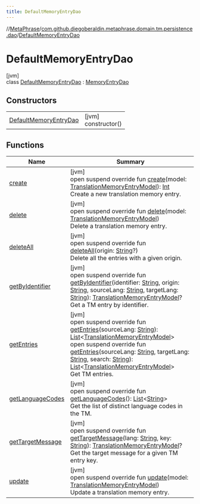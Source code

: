 ```yaml
---
title: DefaultMemoryEntryDao
---
```

//[MetaPhrase](../../../index.html)/[com.github.diegoberaldin.metaphrase.domain.tm.persistence.dao](../index.html)/[DefaultMemoryEntryDao](index.html)



# DefaultMemoryEntryDao



[jvm]\
class [DefaultMemoryEntryDao](index.html) : [MemoryEntryDao](../-memory-entry-dao/index.html)



## Constructors


| | |
|---|---|
| [DefaultMemoryEntryDao](-default-memory-entry-dao.html) | [jvm]<br>constructor() |


## Functions


| Name | Summary |
|---|---|
| [create](create.html) | [jvm]<br>open suspend override fun [create](create.html)(model: [TranslationMemoryEntryModel](../../com.github.diegoberaldin.metaphrase.domain.tm.data/-translation-memory-entry-model/index.html)): [Int](https://kotlinlang.org/api/latest/jvm/stdlib/kotlin/-int/index.html)<br>Create a new translation memory entry. |
| [delete](delete.html) | [jvm]<br>open suspend override fun [delete](delete.html)(model: [TranslationMemoryEntryModel](../../com.github.diegoberaldin.metaphrase.domain.tm.data/-translation-memory-entry-model/index.html))<br>Delete a translation memory entry. |
| [deleteAll](delete-all.html) | [jvm]<br>open suspend override fun [deleteAll](delete-all.html)(origin: [String](https://kotlinlang.org/api/latest/jvm/stdlib/kotlin/-string/index.html)?)<br>Delete all the entries with a given origin. |
| [getByIdentifier](get-by-identifier.html) | [jvm]<br>open suspend override fun [getByIdentifier](get-by-identifier.html)(identifier: [String](https://kotlinlang.org/api/latest/jvm/stdlib/kotlin/-string/index.html), origin: [String](https://kotlinlang.org/api/latest/jvm/stdlib/kotlin/-string/index.html), sourceLang: [String](https://kotlinlang.org/api/latest/jvm/stdlib/kotlin/-string/index.html), targetLang: [String](https://kotlinlang.org/api/latest/jvm/stdlib/kotlin/-string/index.html)): [TranslationMemoryEntryModel](../../com.github.diegoberaldin.metaphrase.domain.tm.data/-translation-memory-entry-model/index.html)?<br>Get a TM entry by identifier. |
| [getEntries](get-entries.html) | [jvm]<br>open suspend override fun [getEntries](get-entries.html)(sourceLang: [String](https://kotlinlang.org/api/latest/jvm/stdlib/kotlin/-string/index.html)): [List](https://kotlinlang.org/api/latest/jvm/stdlib/kotlin.collections/-list/index.html)&lt;[TranslationMemoryEntryModel](../../com.github.diegoberaldin.metaphrase.domain.tm.data/-translation-memory-entry-model/index.html)&gt;<br>open suspend override fun [getEntries](get-entries.html)(sourceLang: [String](https://kotlinlang.org/api/latest/jvm/stdlib/kotlin/-string/index.html), targetLang: [String](https://kotlinlang.org/api/latest/jvm/stdlib/kotlin/-string/index.html), search: [String](https://kotlinlang.org/api/latest/jvm/stdlib/kotlin/-string/index.html)): [List](https://kotlinlang.org/api/latest/jvm/stdlib/kotlin.collections/-list/index.html)&lt;[TranslationMemoryEntryModel](../../com.github.diegoberaldin.metaphrase.domain.tm.data/-translation-memory-entry-model/index.html)&gt;<br>Get TM entries. |
| [getLanguageCodes](get-language-codes.html) | [jvm]<br>open suspend override fun [getLanguageCodes](get-language-codes.html)(): [List](https://kotlinlang.org/api/latest/jvm/stdlib/kotlin.collections/-list/index.html)&lt;[String](https://kotlinlang.org/api/latest/jvm/stdlib/kotlin/-string/index.html)&gt;<br>Get the list of distinct language codes in the TM. |
| [getTargetMessage](get-target-message.html) | [jvm]<br>open suspend override fun [getTargetMessage](get-target-message.html)(lang: [String](https://kotlinlang.org/api/latest/jvm/stdlib/kotlin/-string/index.html), key: [String](https://kotlinlang.org/api/latest/jvm/stdlib/kotlin/-string/index.html)): [TranslationMemoryEntryModel](../../com.github.diegoberaldin.metaphrase.domain.tm.data/-translation-memory-entry-model/index.html)?<br>Get the target message for a given TM entry key. |
| [update](update.html) | [jvm]<br>open suspend override fun [update](update.html)(model: [TranslationMemoryEntryModel](../../com.github.diegoberaldin.metaphrase.domain.tm.data/-translation-memory-entry-model/index.html))<br>Update a translation memory entry. |


